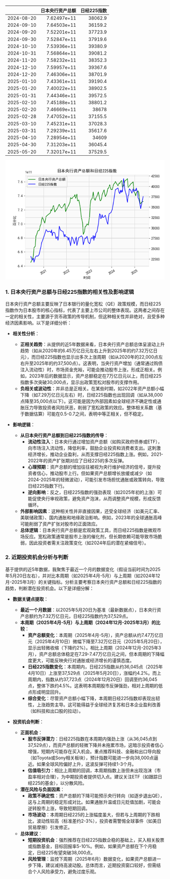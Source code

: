 |            |   日本央行资产总额 |   日经225指数 |
|:-----------|-------------------:|--------------:|
| 2024-08-20 |        7.62497e+11 |       38062.9 |
| 2024-09-10 |        7.64503e+11 |       36159.2 |
| 2024-09-20 |        7.52201e+11 |       37723.9 |
| 2024-09-30 |        7.52847e+11 |       37919.6 |
| 2024-10-10 |        7.53936e+11 |       39380.9 |
| 2024-10-31 |        7.56864e+11 |       39081.2 |
| 2024-11-20 |        7.58232e+11 |       38352.3 |
| 2024-12-10 |        7.59957e+11 |       39367.6 |
| 2024-12-20 |        7.46306e+11 |       38701.9 |
| 2025-01-10 |        7.43361e+11 |       39190.4 |
| 2025-01-20 |        7.40022e+11 |       38902.5 |
| 2025-01-31 |        7.44346e+11 |       39572.5 |
| 2025-02-10 |        7.45188e+11 |       38801.2 |
| 2025-02-20 |        7.46669e+11 |       38678   |
| 2025-02-28 |        7.47052e+11 |       37155.5 |
| 2025-03-10 |        7.45231e+11 |       37028.3 |
| 2025-03-31 |        7.29239e+11 |       35617.6 |
| 2025-04-10 |        7.28954e+11 |       34609   |
| 2025-04-30 |        7.31203e+11 |       36045.4 |
| 2025-05-20 |        7.32017e+11 |       37529.5 |

![图](japan_N225.png)

### 1. 日本央行资产总额与日经225指数的相关性及影响逻辑

日本央行资产总额主要反映了日本银行的量化宽松（QE）政策规模，而日经225指数作为日本股市的核心指标，代表了主要上市公司的整体表现。这两者之间存在一定的相关性，主要源于货币政策的传导机制，但这种相关性并非绝对，且受多种经济因素影响。以下是详细分析：

- **相关性分析**：
  - **正相关趋势**：从提供的近5年数据来看，日本央行资产总额总体呈波动上升趋势（如从2020年的6.45万亿日元左右上升到2025年的约7.32万亿日元），而日经225指数也显示出多次上涨周期（如从2020年的22,000点左右升至2025年的约37,500点）。这表明，当央行资产增加（通常通过购债注入流动性）时，市场资金充裕，可能会推动股市上涨，形成正相关。例如，2023年后的数据显示，资产总额稳定在7万亿日元以上，而日经225指数多次突破30,000点，显示出政策宽松对股市的支撑作用。
  - **负相关或波动性**：并非总是正相关。在某些时期，如2022年资产总额小幅下降（如7.29万亿日元左右）时，日经225指数也出现回调（如从38,000点降至35,000点以下）。这可能是因为外部因素如全球经济不确定性或通胀压力导致投资者风险厌恶，削弱了宽松政策的效应。整体相关系数（基于数据估算）可能在0.5-0.7之间，表明中等正相关，但不稳定。

- **影响逻辑**：
  - **从日本央行资产总额到日经225指数的传导**：
    - **流动性注入**：日本央行通过增加资产总额（如购买政府债券或ETF），向市场注入流动性，降低利率，鼓励企业投资和消费者支出。这刺激经济增长，推动企业盈利，从而支撑日经225指数上涨。例如，2021-2022年的资产扩张期对应了日经225的多次反弹。
    - **心理预期**：资产总额的增加往往被视为央行维护经济的信号，提升投资者信心，推动股市上行。但如果资产总额增长放缓或减少（如2024-2025年的轻微波动），可能引发市场担忧通胀或政策转向，导致日经225指数下行。
    - **逆向影响**：反之，日经225指数的强劲表现（如2025年初的上涨）可能促使央行审视政策，避免资产泡沫，从而调整资产规模，形成反馈循环。
  - **外部影响因素**：这种相关性并非直接因果，还受全球经济（如美元汇率、美联储政策）、国内通胀和地缘政治影响。例如，2023年的全球通胀高峰可能削弱了资产扩张对股市的正面效应。
  - **总体逻辑**：日本央行资产总额是宏观政策工具，而日经225指数是微观市场反应。宽松政策通常是股市上涨的催化剂，但长期依赖可能导致市场脆弱，因此投资者需关注政策变化（如2024年后的潜在紧缩信号）。

### 2. 近期投资机会分析与判断

基于提供的近5年数据，我聚焦于最近一个月的数据变化（假设当前时间为2025年5月20日左右），并对比本周期（如2025年4月-5月）与上周期（如2024年12月-2025年3月）的关键指标。分析主要考察日本央行资产总额和日经225指数的趋势，判断潜在投资机会。以下是详细分解：

- **数据关键点提取**：
  - **最近一个月数据**：以2025年5月20日为基准（最新数据点），日本央行资产总额约为7.32万亿日元，日经225指数约为37,529点。
  - **本周期（2025年4月-5月）与上周期（2024年12月-2025年3月）的比较**：
    - **资产总额变化**：本周期（2025年4月-5月），资产总额从约7.47万亿日元（2025年4月10日）微幅下降至7.32万亿日元（2025年5月20日），显示出轻微收缩（下降约2%）。相比上周期（2024年12月-2025年3月），资产总额总体稳定在7.29-7.47万亿日元之间，但本周期的下降幅度更大，可能反映央行对通胀或经济增长的谨慎态度。
    - **日经225指数变化**：本周期内，日经225指数从约36,045点（2025年4月10日）上涨至37,529点（2025年5月20日），涨幅约4.2%。而上周期内，指数从约37,723点（2024年12月20日）回调至约36,045点，整体下跌约4.5%。这表明本周期股市反弹强劲，相对上周期的低点形成明显回升。
    - **综合变化**：尽管资产总额小幅下降，本周期日经225指数却表现出韧性，上涨趋势主导。这可能得益于全球经济复苏和日本企业盈利改善（如科技和出口股的拉动）。

- **投资机会判断**：
  - **正面机会**：
    - **股市反弹潜力**：日经225指数在本周期内强劲上涨（从36,045点到37,529点），而资产总额的轻微下降并未拖累市场，这暗示投资者信心增强，短期内可能存在买入机会。重点推荐科技、金融和出口导向股（如Toyota或Sony相关板块），预计指数可能进一步向38,000点逼近。如果全球风险偏好上升，这波反弹可持续1-3个月。
    - **估值吸引力**：相比上周期的回调，本周期指数上涨但未出现泡沫（市盈率相对合理），为中期投资者提供切入点。建议关注ETF（如跟踪日经225的基金），以分散风险。
  - **潜在风险与负面因素**：
    - **政策不确定性**：资产总额的下降可能预示央行转向（如逐步退出QE），这与上周期的稳定形成对比。如果通胀升温或日元贬值加剧，可能会逆转股市上涨，导致短期回调。
    - **市场波动**：本周期日经225的上涨幅度虽大，但若与上周期的下跌相比，波动性较高（标准差约2-3%），投资者需警惕全球事件（如美日贸易摩擦）引发修正。
  - **总体建议**：
    - **短期投资机会**：强烈推荐在日经225指数企稳的基础上，买入相关股票或指数基金，目标回报率5-10%。例如，如果资产总额在下个月稳定，日经225有望突破38,000点。
    - **风险管理**：监控下周期（2025年6月）数据变化，如果资产总额进一步下降，建议减持高波动股。总体而言，近期投资窗口较好，但需结合个人风险承受力，避免过度乐观。